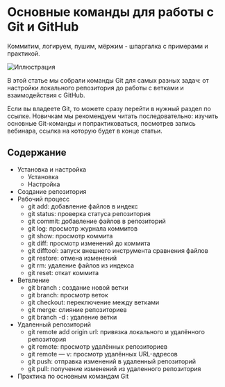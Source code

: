 # Основные команды для работы с Git и GitHub
Коммитим, логируем, пушим, мёржим - шпаргалка с примерами и практикой.

![Иллюстрация](https://248006.selcdn.ru/main/iblock/c5f/c5fa8a2ab79e40ec8d02d4950cdd8580/54bf69892dbd1f398a47075b63ffea02.png)

В этой статье мы собрали команды Git для самых разных задач: от настройки локального репозитория до работы с ветками и взаимодействия с GitHub.

Если вы владеете Git, то можете сразу перейти в нужный раздел по ссылке. Новичкам мы рекомендуем читать последовательно: изучить основные Git-команды и попрактиковаться, посмотрев запись вебинара, ссылка на которую будет в конце статьи.

## Содержание
  * Установка и настройка
    * Установка
    * Настройка
  * Создание репозитория
  * Рабочий процесс
    * git add: добавление файлов в индекс
    * git status: проверка статуса репозитория
    * git commit: добавление файлов в репозиторий 
    * git log: просмотр журнала коммитов
    * git show: просмотр коммита
    * git diff: просмотр изменений до коммита
    * git difftool: запуск внешнего инструмента сравнения файлов
    * git restore: отмена изменений
    * git rm: удаление файлов из индекса
    * git reset: откат коммита
  * Ветвление
    * git branch <branch name>: создание новой ветки
    * git branch: просмотр веток
    * git checkout:  переключение между ветками
    * git merge: слияние репозиториев
    * git branch -d  <branch name>: удаление ветки
  * Удаленный репозиторий
    * git remote add origin url: привязка локального и удалённого репозитория
    * git remote: просмотр удалённых репозиториев
    * git remote — v: просмотр удалённых URL-адресов
    * git push: отправка изменений в удаленный репозиторий 
    * git pull: получение изменений из удаленного репозитория
  * Практика по основным командам Git